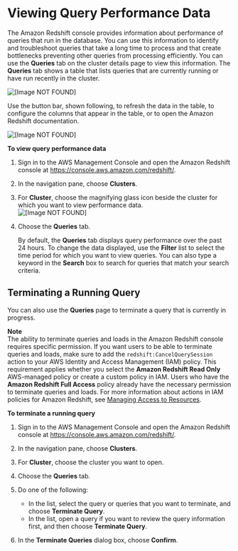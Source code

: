 # Viewing Query Performance Data<a name="performance-metrics-queries"></a>

 The Amazon Redshift console provides information about performance of queries that run in the database\. You can use this information to identify and troubleshoot queries that take a long time to process and that create bottlenecks preventing other queries from processing efficiently\. You can use the **Queries** tab on the cluster details page to view this information\. The **Queries** tab shows a table that lists queries that are currently running or have run recently in the cluster\. 

![\[Image NOT FOUND\]](http://docs.aws.amazon.com/redshift/latest/mgmt/images/cm-metrics-query-tab.png)

Use the button bar, shown following, to refresh the data in the table, to configure the columns that appear in the table, or to open the Amazon Redshift documentation\.

![\[Image NOT FOUND\]](http://docs.aws.amazon.com/redshift/latest/mgmt/images/cm-metrics-button-bar.png)

**To view query performance data**

1. Sign in to the AWS Management Console and open the Amazon Redshift console at [https://console\.aws\.amazon\.com/redshift/](https://console.aws.amazon.com/redshift/)\.

1. In the navigation pane, choose **Clusters**\.

1. For **Cluster**, choose the magnifying glass icon beside the cluster for which you want to view performance data\.  
![\[Image NOT FOUND\]](http://docs.aws.amazon.com/redshift/latest/mgmt/images/cm-metrics-10.png)

1. Choose the **Queries** tab\.

   By default, the **Queries** tab displays query performance over the past 24 hours\. To change the data displayed, use the **Filter** list to select the time period for which you want to view queries\. You can also type a keyword in the **Search** box to search for queries that match your search criteria\.

## Terminating a Running Query<a name="terminate-queries"></a>

You can also use the **Queries** page to terminate a query that is currently in progress\.

**Note**  
The ability to terminate queries and loads in the Amazon Redshift console requires specific permission\. If you want users to be able to terminate queries and loads, make sure to add the `redshift:CancelQuerySession` action to your AWS Identity and Access Management \(IAM\) policy\. This requirement applies whether you select the **Amazon Redshift Read Only** AWS\-managed policy or create a custom policy in IAM\. Users who have the **Amazon Redshift Full Access** policy already have the necessary permission to terminate queries and loads\. For more information about actions in IAM policies for Amazon Redshift, see [Managing Access to Resources](redshift-iam-access-control-overview.md#redshift-iam-accesscontrol-managingaccess)\.

**To terminate a running query**

1. Sign in to the AWS Management Console and open the Amazon Redshift console at [https://console\.aws\.amazon\.com/redshift/](https://console.aws.amazon.com/redshift/)\.

1. In the navigation pane, choose **Clusters**\.

1. For **Cluster**, choose the cluster you want to open\.

1. Choose the **Queries** tab\.

1. Do one of the following:
   + In the list, select the query or queries that you want to terminate, and choose **Terminate Query**\.
   + In the list, open a query if you want to review the query information first, and then choose **Terminate Query**\.

1. In the **Terminate Queries** dialog box, choose **Confirm**\.